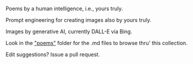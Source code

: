 Poems by a human intelligence, i.e., yours truly.

Prompt engineering for creating images also by yours truly.
  
Images by generative AI, currently DALL-E via Bing.

Look in the ["poems"](https://github.com/mynampaty/listening-to-lines/tree/main/poems) folder for the .md files to browse thru' this collection. 

Edit suggestions? Issue a pull request.
